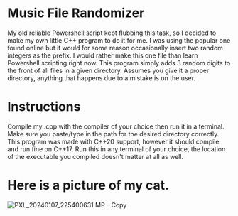 # Music File Randomizer

My old reliable Powershell script kept flubbing this task, so I decided to make my own little C++ program to do it for me.
I was using the popular one found online but it would for some reason occasionally insert two random integers as the prefix.
I would rather make this one file than learn Powershell scripting right now.
This program simply adds 3 random digits to the front of all files in a given directory. 
Assumes you give it a proper directory, anything that happens due to a mistake is on the user. 

# Instructions
Compile my .cpp with the compiler of your choice then run it in a terminal. Make sure you paste/type in the path for the desired directory correctly.
This program was made with C++20 support, however it should compile and run fine on C++17. Run this in any terminal of your choice, the location of the executable you compiled doesn't matter at all as well. 

# Here is a picture of my cat.

![PXL_20240107_225400631 MP - Copy](https://github.com/Trujillo707/Music-Directory-Shuffler/assets/103404900/d571eb25-281d-4d13-9e42-a4531a9b8607)
